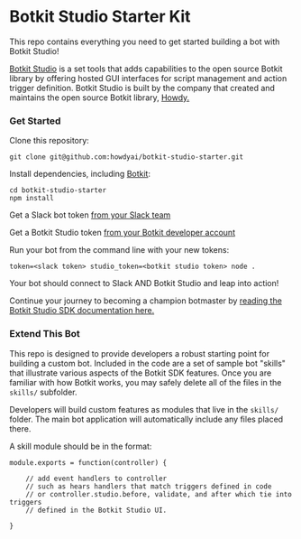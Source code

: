 # Botkit Studio Starter Kit

This repo contains everything you need to get started building a bot with Botkit Studio!

[Botkit Studio](https://studio.botkit.ai/) is a set tools that adds capabilities
to the open source Botkit library by offering hosted GUI interfaces for script
management and action trigger definition. Botkit Studio is built by the company
that created and maintains the open source Botkit library, [Howdy.](https://howdy.ai)

### Get Started

Clone this repository:

`git clone git@github.com:howdyai/botkit-studio-starter.git`

Install dependencies, including [Botkit](https://github.com/howdyai/botkit):

```
cd botkit-studio-starter
npm install
```

Get a Slack bot token [from your Slack team](https://my.slack.com/apps/new/A0F7YS25R-bots)

Get a Botkit Studio token [from your Botkit developer account](https://studio.botkit.ai/)

Run your bot from the command line with your new tokens:

`token=<slack token> studio_token=<botkit studio token> node .`

Your bot should connect to Slack AND Botkit Studio and leap into action!

Continue your journey to becoming a champion botmaster by [reading the Botkit Studio SDK documentation here.](https://github.com/howdyai/botkit/blob/talkabot/readme-studio.md)

### Extend This Bot

This repo is designed to provide developers a robust starting point for building a custom bot. Included in the code are a set of sample bot "skills" that illustrate various aspects of the Botkit SDK features.  Once you are familiar with how Botkit works, you may safely delete all of the files in the `skills/` subfolder.

Developers will build custom features as modules that live in the `skills/` folder. The main bot application will automatically include any files placed there.

A skill module should be in the format:

```
module.exports = function(controller) {

    // add event handlers to controller
    // such as hears handlers that match triggers defined in code
    // or controller.studio.before, validate, and after which tie into triggers
    // defined in the Botkit Studio UI.

}
```
